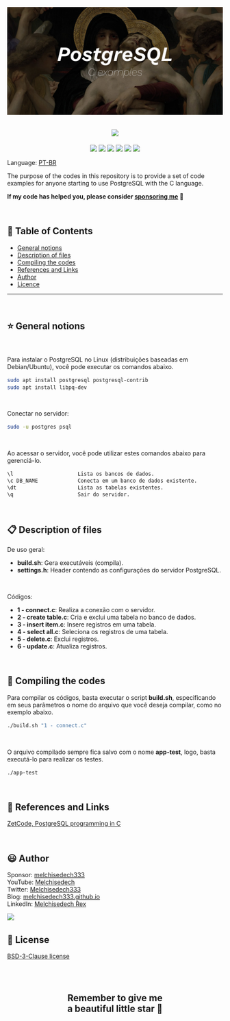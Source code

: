 
<div align='center'>

<img src="images/banner.jpg" >

</div>

<br>

<p align="center">
    <a href="https://github.com/sponsors/melchisedech333"><img src="https://img.shields.io/badge/sponsor-30363D?style=for-the-badge&logo=GitHub-Sponsors&logoColor=#white" ></a>
    <br><br>
    <img src="https://badgen.net/badge/love level/7 of 10/purple" >
    <img src="https://img.shields.io/github/languages/count/melchisedech333/c-postgresql?color=%23f34b7d" >
    <img src="https://img.shields.io/github/languages/top/melchisedech333/c-postgresql?color=%23f34b7d" >
    <img src="https://img.shields.io/github/directory-file-count/melchisedech333/c-postgresql" >
    <img src="https://img.shields.io/github/repo-size/melchisedech333/c-postgresql" >
    <img src="https://img.shields.io/github/license/melchisedech333/c-postgresql" >
</p>

Language: <a href="readme-pt.md">PT-BR</a>

The purpose of the codes in this repository is to provide a set of code examples for anyone starting to use PostgreSQL with the C language.

**If my code has helped you, please consider [sponsoring me](https://github.com/sponsors/melchisedech333) :blue_heart:** 

<br>

:bookmark_tabs: Table of Contents
-----
* [General notions](#star-General-notions)
* [Description of files](#clipboard-Description-of-files)
* [Compiling the codes](#hammer-Compiling-the-codes)
* [References and Links](#link-References-and-Links)
* [Author](#smiley-author)
* [Licence](#scroll-License)
-----

<br>

:star: General notions
---

<br>

Para instalar o PostgreSQL no Linux (distribuições baseadas em Debian/Ubuntu), você pode executar os comandos abaixo.

```bash
sudo apt install postgresql postgresql-contrib
sudo apt install libpq-dev
```

<br>

Conectar no servidor:
```bash
sudo -u postgres psql
```

<br>

Ao acessar o servidor, você pode utilizar estes comandos abaixo para gerenciá-lo.

```
\l                     Lista os bancos de dados.
\c DB_NAME             Conecta em um banco de dados existente.
\dt                    Lista as tabelas existentes.
\q                     Sair do servidor.
```

<br>

:clipboard: Description of files
---

De uso geral:

- <b>build.sh</b>: Gera executáveis (compila).
- <b>settings.h</b>: Header contendo as configurações do servidor PostgreSQL.

<br>

Códigos:

- <b>1 - connect.c</b>: Realiza a conexão com o servidor.
- <b>2 - create table.c</b>: Cria e exclui uma tabela no banco de dados.
- <b>3 - insert item.c</b>: Insere registros em uma tabela.
- <b>4 - select all.c</b>: Seleciona os registros de uma tabela.
- <b>5 - delete.c</b>: Exclui registros.
- <b>6 - update.c</b>: Atualiza registros.

<br>

:hammer: Compiling the codes
---

Para compilar os códigos, basta executar o script <b>build.sh</b>, especificando em seus parâmetros o nome do arquivo que você deseja compilar, como no exemplo abaixo.

```bash
./build.sh "1 - connect.c"
```

<br>

O arquivo compilado sempre fica salvo com o nome <b>app-test</b>, logo, basta executá-lo para realizar os testes.

```bash
./app-test
```

<br>

:link: References and Links
---

[ZetCode, PostgreSQL programming in C](https://zetcode.com/db/postgresqlc/)

<br>

:smiley: Author
---

Sponsor: [melchisedech333](https://github.com/sponsors/melchisedech333)<br>
YouTube: [Melchisedech](https://www.youtube.com/channel/UC4Sh4wxncr5arnydpUfWPKw)<br>
Twitter: [Melchisedech333](https://twitter.com/Melchisedech333)<br>
Blog: [melchisedech333.github.io](https://melchisedech333.github.io/)<br>
LinkedIn: [Melchisedech Rex](https://www.linkedin.com/in/melchisedech-rex-724152235/)

<img src="https://github.com/melchisedech333.png?size=200" height="100" />

<br>

:scroll: License
---

[ BSD-3-Clause license](./license)

<br><br>

<div align="center">

## Remember to give me <br> a beautiful little star :star_struck:

</div>


